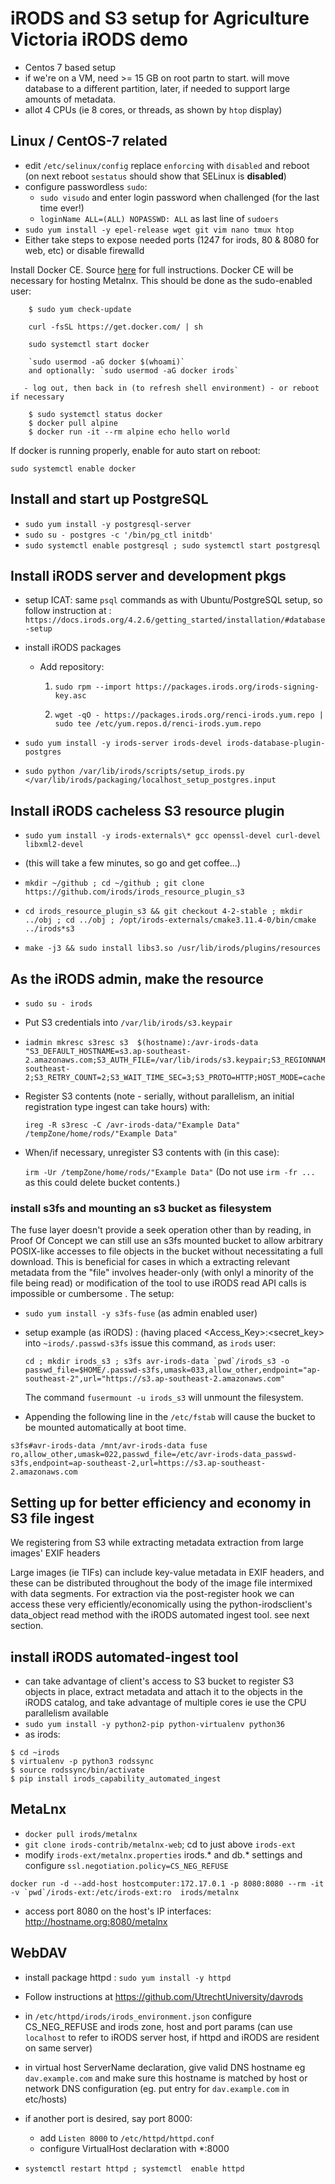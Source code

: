 
# iRODS and S3 setup for Agriculture Victoria iRODS demo

- Centos 7 based setup
- if we're on a VM, need >= 15 GB on root partn to start. will move database to a different
  partition, later, if needed to support large amounts of metadata.
- allot 4 CPUs (ie 8 cores, or threads, as shown by `htop` display)

## Linux / CentOS-7 related 

   - edit `/etc/selinux/config`
     replace `enforcing` with `disabled` and reboot
     (on next reboot `sestatus` should show that SELinux is **disabled**)
   - configure passwordless `sudo`:
      * `sudo visudo` and enter login password when challenged (for the last time ever!)
      * `loginName ALL=(ALL) NOPASSWD: ALL` as last
         line of `sudoers`
   - `sudo yum install -y epel-release wget git vim nano tmux htop`
   - Either take steps to expose needed ports (1247 for irods, 80 & 8080 for web, etc) or disable firewalld

Install Docker CE.  Source [here](https://www.digitalocean.com/community/tutorials/how-to-install-and-use-docker-on-centos-7) for full instructions. Docker CE will be necessary for hosting Metalnx.
This should be done as the sudo-enabled user: 

```
    $ sudo yum check-update
 
    curl -fsSL https://get.docker.com/ | sh
 
    sudo systemctl start docker

    `sudo usermod -aG docker $(whoami)`
    and optionally: `sudo usermod -aG docker irods`
    
   - log out, then back in (to refresh shell environment) - or reboot if necessary
    
    $ sudo systemctl status docker
    $ docker pull alpine
    $ docker run -it --rm alpine echo hello world
```
    
If docker is running properly, enable for auto start on reboot:
```
sudo systemctl enable docker
```

## Install and start up PostgreSQL

   - `sudo yum install -y postgresql-server`
   - `sudo su - postgres -c '/bin/pg_ctl initdb'`
   - `sudo systemctl enable postgresql ; sudo systemctl start postgresql`

## Install iRODS server and development pkgs
   - setup ICAT: same `psql` commands as with Ubuntu/PostgreSQL setup, so follow instruction at :
     `https://docs.irods.org/4.2.6/getting_started/installation/#database-setup`

   - install iRODS packages

      * Add repository:
         1. `sudo rpm --import https://packages.irods.org/irods-signing-key.asc`

         2. `wget -qO - https://packages.irods.org/renci-irods.yum.repo | sudo tee /etc/yum.repos.d/renci-irods.yum.repo`

   - `sudo yum install -y irods-server irods-devel irods-database-plugin-postgres`

   - `sudo python /var/lib/irods/scripts/setup_irods.py </var/lib/irods/packaging/localhost_setup_postgres.input`

## Install iRODS  cacheless S3 resource plugin

   - `sudo yum install -y irods-externals\* gcc openssl-devel curl-devel libxml2-devel`
   - (this will take a few minutes, so go and get coffee...)
   - `mkdir ~/github ; cd ~/github ; git clone https://github.com/irods/irods_resource_plugin_s3`

   - `cd irods_resource_plugin_s3 && git checkout 4-2-stable ; mkdir ../obj ; cd ../obj ; /opt/irods-externals/cmake3.11.4-0/bin/cmake ../irods*s3`

   - `make -j3 && sudo install libs3.so /usr/lib/irods/plugins/resources`

## As the iRODS admin, make the resource

   - `sudo su - irods`

   - Put S3 credentials into `/var/lib/irods/s3.keypair`

   - ```
     iadmin mkresc s3resc s3  $(hostname):/avr-irods-data "S3_DEFAULT_HOSTNAME=s3.ap-southeast-2.amazonaws.com;S3_AUTH_FILE=/var/lib/irods/s3.keypair;S3_REGIONNAME=ap-southeast-2;S3_RETRY_COUNT=2;S3_WAIT_TIME_SEC=3;S3_PROTO=HTTP;HOST_MODE=cacheless_attached;S3_SIGNATURE_VERSION=4;S3_ENABLE_MPU=1;S3_MPU_THREADS=30;S3_MPU_CHUNK=256"
     ```
   - Register S3 contents (note - serially, without parallelism, an initial registration type ingest can take hours) with: 

     `ireg -R s3resc -C /avr-irods-data/"Example Data" /tempZone/home/rods/"Example Data"`

   - When/if necessary, unregister S3 contents with (in this case): 

     `irm -Ur /tempZone/home/rods/"Example Data"`
     (Do not use `irm -fr ... ` as this could delete bucket contents.)   

### install s3fs and mounting an s3 bucket as filesystem

The fuse layer doesn't provide a seek operation other than by reading, in Proof Of Concept we can still use an s3fs  mounted bucket to allow arbitrary POSIX-like accesses to file objects in the bucket without necessitating a full download.  This is beneficial for cases in which a extracting relevant metadata from the "file" involves header-only (with onlyl a minority of the file being read) or modification of the tool to use iRODS read API calls is impossible or cumbersome . The setup:
   
   - `sudo yum install -y s3fs-fuse` (as admin enabled user)
   
   - setup example (as iRODS) : (having placed <Access_Key>:<secret_key> into `~irods/.passwd-s3fs`
     issue this command, as `irods` user:
     ```
     cd ; mkdir irods_s3 ; s3fs avr-irods-data `pwd`/irods_s3 -o passwd_file=$HOME/.passwd-s3fs,umask=033,allow_other,endpoint="ap-southeast-2",url="https://s3.ap-southeast-2.amazonaws.com"
     ```
     The command `fusermount -u irods_s3` will unmount the filesystem.
     
   - Appending the following line in the `/etc/fstab` will cause the bucket to be mounted  automatically at boot time.
   ```
   s3fs#avr-irods-data /mnt/avr-irods-data fuse ro,allow_other,umask=022,passwd_file=/etc/avr-irods-data_passwd-s3fs,endpoint=ap-southeast-2,url=https://s3.ap-southeast-2.amazonaws.com
   ```

## Setting up for better efficiency and economy in S3 file ingest

We registering from S3 while extracting metadata extraction from large images' EXIF headers

Large images (ie TIFs) can include key-value metadata in EXIF headers, and these can be distributed throughout the body of the image file intermixed with data segments.  For extraction via the post-register hook we can access these very efficiently/economically using the python-irodsclient's data_object read method with the iRODS automated ingest tool.  see next section.

## install iRODS automated-ingest tool
   - can take advantage of client's access to S3 bucket to register S3 objects in place, extract metadata and attach it to the objects in the iRODS catalog, and take advantage of multiple cores ie use the CPU parallelism available
   - `sudo yum install -y python2-pip python-virtualenv python36`
   - as irods: 
   ```
   $ cd ~irods 
   $ virtualenv -p python3 rodssync
   $ source rodssync/bin/activate
   $ pip install irods_capability_automated_ingest
   ```
   
## MetaLnx
   - `docker pull irods/metalnx`
   - `git clone irods-contrib/metalnx-web`; cd to just above `irods-ext`
   - modify `irods-ext/metalnx.properties` irods.* and db.*  settings and configure `ssl.negotiation.policy=CS_NEG_REFUSE`
   ```
   docker run -d --add-host hostcomputer:172.17.0.1 -p 8080:8080 --rm -it -v `pwd`/irods-ext:/etc/irods-ext:ro  irods/metalnx
   ```
   - access port 8080 on the host's IP interfaces: http://hostname.org:8080/metalnx
## WebDAV
   - install package httpd : `sudo yum install -y httpd`
   
   - Follow instructions at https://github.com/UtrechtUniversity/davrods
   
   - in `/etc/httpd/irods/irods_environment.json` configure CS_NEG_REFUSE and irods zone, host and port params
     (can use `localhost` to refer to iRODS server host, if httpd and iRODS are resident on same server)
   - in virtual host ServerName declaration, give valid DNS hostname eg `dav.example.com` and make sure this
     hostname is matched by host or network DNS configuration (eg. put entry for `dav.example.com` in etc/hosts)
   - if another port is desired, say port 8000:
      * add `Listen 8000` to `/etc/httpd/httpd.conf`
      * configure VirtualHost declaration with \*:8000
   - `systemctl restart httpd ; systemctl  enable httpd`
